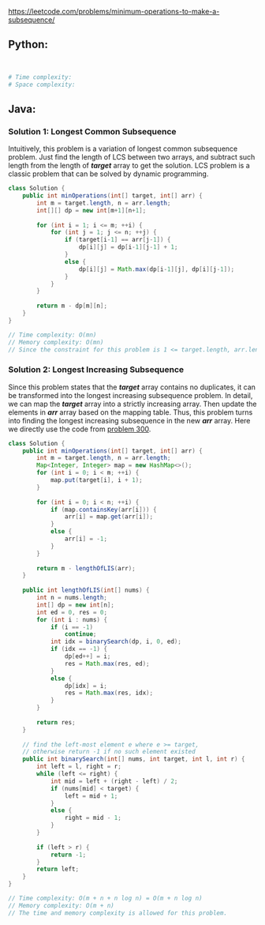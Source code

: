 <https://leetcode.com/problems/minimum-operations-to-make-a-subsequence/> 

## Python:
```python

        
# Time complexity: 
# Space complexity: 
```

## Java:
### Solution 1: Longest Common Subsequence
Intuitively, this problem is a variation of longest common subsequence problem. Just find the length of LCS between two arrays, and subtract such length from the length of **_target_**
array to get the solution. LCS problem is a classic problem that can be solved by dynamic programming.

```java
class Solution {
    public int minOperations(int[] target, int[] arr) {
        int m = target.length, n = arr.length;
        int[][] dp = new int[m+1][n+1];
        
        for (int i = 1; i <= m; ++i) {
            for (int j = 1; j <= n; ++j) {
                if (target[i-1] == arr[j-1]) {
                    dp[i][j] = dp[i-1][j-1] + 1;
                }
                else {
                    dp[i][j] = Math.max(dp[i-1][j], dp[i][j-1]);
                }
            }
        }
        
        return m - dp[m][n];
    }
}

// Time complexity: O(mn)
// Memory complexity: O(mn)
// Since the constraint for this problem is 1 <= target.length, arr.length <= 10^5, it would be TLE and MLE for very long array input.
```

### Solution 2: Longest Increasing Subsequence
Since this problem states that the **_target_** array contains no duplicates, it can be transformed into the longest increasing subsequence problem. In detail, we can map the **_target_** array
into a strictly increasing array. Then update the elements in **_arr_** array based on the mapping table. Thus, this problem turns into finding the longest increasing subsequence in the
new **_arr_** array. Here we directly use the code from [problem 300](https://github.com/bigw660/Leetcode_Summary/blob/main/Array/300_Longest_Increasing_Subsequence.md).

```java
class Solution {
    public int minOperations(int[] target, int[] arr) {
        int m = target.length, n = arr.length;
        Map<Integer, Integer> map = new HashMap<>();
        for (int i = 0; i < m; ++i) {
            map.put(target[i], i + 1);
        }
        
        for (int i = 0; i < n; ++i) {
            if (map.containsKey(arr[i])) {
                arr[i] = map.get(arr[i]);
            }
            else {
                arr[i] = -1;
            }
        }
        
        return m - lengthOfLIS(arr);
    }
    
    public int lengthOfLIS(int[] nums) {
        int n = nums.length;
        int[] dp = new int[n];
        int ed = 0, res = 0;
        for (int i : nums) {
            if (i == -1)
                continue;
            int idx = binarySearch(dp, i, 0, ed);
            if (idx == -1) {
                dp[ed++] = i;
                res = Math.max(res, ed);
            }
            else {
                dp[idx] = i;
                res = Math.max(res, idx);
            }
        }
        
        return res;
    }
    
    // find the left-most element e where e >= target,
    // otherwise return -1 if no such element existed
    public int binarySearch(int[] nums, int target, int l, int r) {
        int left = l, right = r;
        while (left <= right) {
            int mid = left + (right - left) / 2;
            if (nums[mid] < target) {
                left = mid + 1;
            }
            else {
                right = mid - 1;
            }
        }
        
        if (left > r) {
            return -1;
        }
        return left;
    }
}

// Time complexity: O(m + n + n log n) = O(m + n log n)
// Memory complexity: O(m + n)
// The time and memory complexity is allowed for this problem.
```
